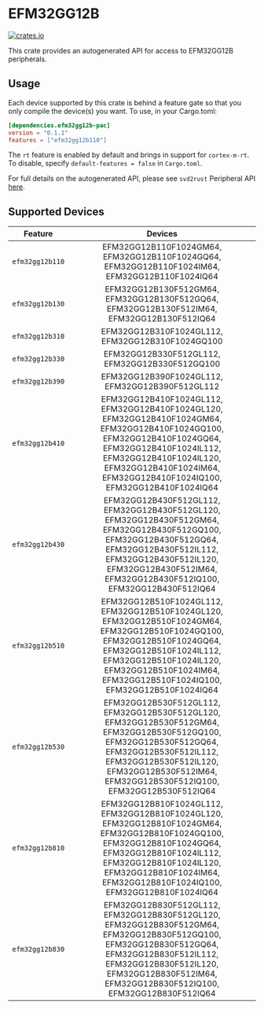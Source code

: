 # EFM32GG12B
    
[![crates.io](https://img.shields.io/crates/v/efm32gg12b-pac?label=efm32gg12b)](https://crates.io/crates/efm32gg12b-pac)

This crate provides an autogenerated API for access to EFM32GG12B peripherals.

## Usage

Each device supported by this crate is behind a feature gate so that you only
compile the device(s) you want. To use, in your Cargo.toml:

```toml
[dependencies.efm32gg12b-pac]
version = "0.1.1"
features = ["efm32gg12b110"]
```

The `rt` feature is enabled by default and brings in support for `cortex-m-rt`.
To disable, specify `default-features = false` in `Cargo.toml`.

For full details on the autogenerated API, please see `svd2rust` Peripheral API [here].
  
[here]: https://docs.rs/svd2rust/0.24.0/svd2rust/#peripheral-api

## Supported Devices
| Feature | Devices |
|:-----:|:-------:|    
|`efm32gg12b110`|EFM32GG12B110F1024GM64, EFM32GG12B110F1024GQ64, EFM32GG12B110F1024IM64, EFM32GG12B110F1024IQ64|
|`efm32gg12b130`|EFM32GG12B130F512GM64, EFM32GG12B130F512GQ64, EFM32GG12B130F512IM64, EFM32GG12B130F512IQ64|
|`efm32gg12b310`|EFM32GG12B310F1024GL112, EFM32GG12B310F1024GQ100|
|`efm32gg12b330`|EFM32GG12B330F512GL112, EFM32GG12B330F512GQ100|
|`efm32gg12b390`|EFM32GG12B390F1024GL112, EFM32GG12B390F512GL112|
|`efm32gg12b410`|EFM32GG12B410F1024GL112, EFM32GG12B410F1024GL120, EFM32GG12B410F1024GM64, EFM32GG12B410F1024GQ100, EFM32GG12B410F1024GQ64, EFM32GG12B410F1024IL112, EFM32GG12B410F1024IL120, EFM32GG12B410F1024IM64, EFM32GG12B410F1024IQ100, EFM32GG12B410F1024IQ64|
|`efm32gg12b430`|EFM32GG12B430F512GL112, EFM32GG12B430F512GL120, EFM32GG12B430F512GM64, EFM32GG12B430F512GQ100, EFM32GG12B430F512GQ64, EFM32GG12B430F512IL112, EFM32GG12B430F512IL120, EFM32GG12B430F512IM64, EFM32GG12B430F512IQ100, EFM32GG12B430F512IQ64|
|`efm32gg12b510`|EFM32GG12B510F1024GL112, EFM32GG12B510F1024GL120, EFM32GG12B510F1024GM64, EFM32GG12B510F1024GQ100, EFM32GG12B510F1024GQ64, EFM32GG12B510F1024IL112, EFM32GG12B510F1024IL120, EFM32GG12B510F1024IM64, EFM32GG12B510F1024IQ100, EFM32GG12B510F1024IQ64|
|`efm32gg12b530`|EFM32GG12B530F512GL112, EFM32GG12B530F512GL120, EFM32GG12B530F512GM64, EFM32GG12B530F512GQ100, EFM32GG12B530F512GQ64, EFM32GG12B530F512IL112, EFM32GG12B530F512IL120, EFM32GG12B530F512IM64, EFM32GG12B530F512IQ100, EFM32GG12B530F512IQ64|
|`efm32gg12b810`|EFM32GG12B810F1024GL112, EFM32GG12B810F1024GL120, EFM32GG12B810F1024GM64, EFM32GG12B810F1024GQ100, EFM32GG12B810F1024GQ64, EFM32GG12B810F1024IL112, EFM32GG12B810F1024IL120, EFM32GG12B810F1024IM64, EFM32GG12B810F1024IQ100, EFM32GG12B810F1024IQ64|
|`efm32gg12b830`|EFM32GG12B830F512GL112, EFM32GG12B830F512GL120, EFM32GG12B830F512GM64, EFM32GG12B830F512GQ100, EFM32GG12B830F512GQ64, EFM32GG12B830F512IL112, EFM32GG12B830F512IL120, EFM32GG12B830F512IM64, EFM32GG12B830F512IQ100, EFM32GG12B830F512IQ64|
